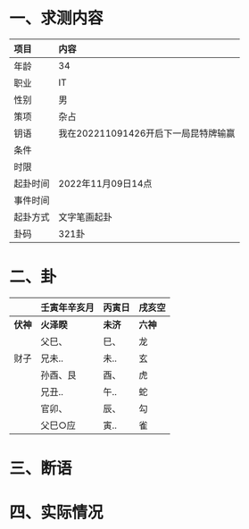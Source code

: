 # 一、求测内容
|项目|内容|
|:-|:-|
|年龄|34|
|职业|IT|
|性别|男|
|策项|杂占|
|钥语|我在202211091426开启下一局昆特牌输赢|
|条件||
|时限||
|起卦时间|2022年11月09日14点|
|事件时间||
|起卦方式|文字笔画起卦|
|卦码|321卦|

# 二、卦
||壬寅年辛亥月|丙寅日|戌亥空|
|:-|:-|:-|:-|
|**伏神**|**火泽睽**|**未济**|**六神**|
||父巳、|巳、|龙|
|财子|兄未..|未..|玄|
||孙酉、艮|酉、|虎|
||兄丑..|午..|蛇|
||官卯、|辰、|勾|
||父巳○应|寅..|雀|


# 三、断语

# 四、实际情况